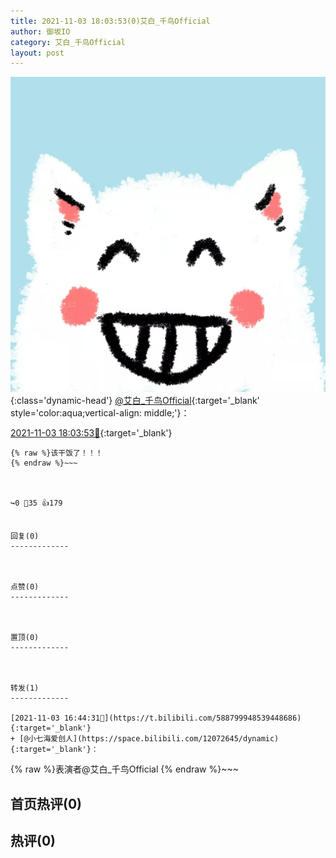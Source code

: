 ```yaml
---
title: 2021-11-03 18:03:53(0)艾白_千鸟Official
author: 御坂IO
category: 艾白_千鸟Official
layout: post
---
```


![img](/images/9ae8b9445fd0665cc014d9080156a45271be73c6.jpg){:class='dynamic-head'}
[@艾白_千鸟Official](https://space.bilibili.com/334537711/dynamic){:target='_blank' style='color:aqua;vertical-align: middle;'}：

[2021-11-03 18:03:53🔗](https://t.bilibili.com/588820401170690176){:target='_blank'}

~~~
{% raw %}该干饭了！！！
{% endraw %}~~~



↪️0 💬35 👍179


回复(0)
-------------



点赞(0)
-------------



置顶(0)
-------------



转发(1)
-------------

[2021-11-03 16:44:31🔗](https://t.bilibili.com/588799948539448686){:target='_blank'}
+ [@小七海爱创人](https://space.bilibili.com/12072645/dynamic){:target='_blank'}：
~~~
{% raw %}表演者@艾白_千鸟Official
{% endraw %}~~~






首页热评(0)
-------------



热评(0)
-------------



